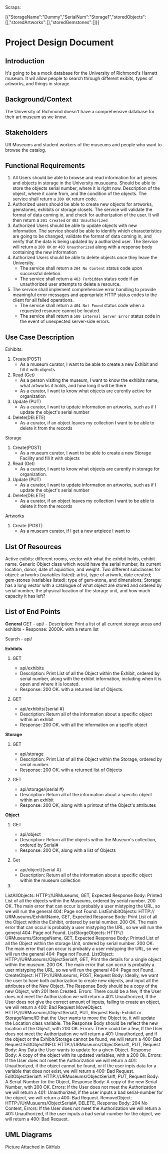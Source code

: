Scraps: 

[{"StorageName":"Dummy","SerialNum":"Storage1","storedObjects":[],"storedArtworks":[],"storedGemstones":[]}]


# Project Design Document

## Introduction
It's going to be a mock database for the University of Richmond's Harnett museum. It wil allow people to search through different exibits, types of artworks, and things in storage. 

## Background/Context
The University of Richmond doesn't have a comprehensive database for their art museum as we know.

## Stakeholders
UR Museums and student workers of the museums and people who want to browse the catalog.

## Functional Requirements
1. All Users should be able to browse and read information for art pieces and objects in storage in the University musueams. Should be able to store the objects serial number, where it is right now. Description of the object, where it came from, and the condition of the objects. The service shall return a `200 OK` return code.
2. Authorized users should be able to create new objects for artworks, gemstones, exhibits or storage closets. The service will validate the format of data coming in, and check for authorization of the user. It will then return a `201 Created` or `403 Unauthorized`
3. Authorized Users should be able to update objects with new information. The service should be able to identify which characteristics are going to be changed, validate the format of data coming in, and verify that the data is being updated by a authorized user. The Service will return a `200 OK` or `403 Unauthorized` along with a response body containing the new information
4. Authorized Users should be able to delete objects once they leave the University. 
   - The service shall return a `204 No Content` status code upon successful deletion.
   - The service shall return a `403 Forbidden` status code if an unauthorized user attempts to delete a resource.
5. The service shall implement comprehensive error handling to provide meaningful error messages and appropriate HTTP status codes to the client for all failed operations.
   - The service shall return a `404 Not Found` status code when a requested resource cannot be located.
   - The service shall return a `500 Internal Server Error` status code in the event of unexpected server-side errors.

## Use Case Description
Exhibits:
1. Create(POST)
    - As a museum curator, I want to be able to create a new Exhibit and fill it with objects
2. Read (Get)
    - As a person visiting the museum, I want to know the exhibits name, what artworks it holds, and how long it will be there
    - As a curator, I want to know what objects are curently active for organization
3. Update (PUT)
    - As a curator, I want to update information on artworks, such as if I update the object's serial number
4. Delete(DELETE)
    - As a curator, if an object leaves my collection I want to be able to delete it from the records

Storage
1. Create(POST)
    - As a museum curator, I want to be able to create a new Storage Facility and fill it with objects
2. Read (Get)
    - As a curator, I want to know what objects are curently in storage for organization.
3. Update (PUT)
    - As a curator, I want to update information on artworks, such as if I update the object's serial number
4. Delete(DELETE)
    - As a curator, if an object leaves my collection I want to be able to delete it from the records

Artworks
1. Create (POST)
    - As a museum curator, if I get a new artpiece I want to 
    

## List Of Resources
Active exibits: different rooms, vector with what the exhibit holds, exhibit name. 
Generic Object class which would have the serial number, its current location, donor, date of aquisition, and weight. Two different subclasses for object: 
    artworks (variables listed): artist, type of artwork, date created; 
    gem-stones (variables listed): type of gem-stone, and dimensions;
Storage: has a long vector with a catalogue of what object are stored and ordered by serial number, the physical location of the storage unit, and how much capacity it has left?

## List of End Points
**General**
GET
    - api/
    - Description: Print a list of all current storage areas and exhibits
    - Response: 200OK. with a return list

Search
    - api/

**Exhibits**
1. GET
    - api/exhibits
    - Description: Print List of all the Object within the Exhibit, ordered by serial number, along with the exhibit information, including when it is open and where it is located.
    - Response: 200 OK. with a returned list of Objects.

2. GET
    - api/exhibits/{serial #}
    - Description: Return all of the information about a specific object within an exhibit
    - Response: 200 OK. with all the information on a spcific object

**Storage** 
1. GET
    - api/storage
    - Description: Print List of all the Object within the Storage, ordered by serial number.
    - Response: 200 OK. with a returned list of Objects

2. GET
    - api/storage/{serial #}
    - Description: Return all of the information about a specific object within an exhibit
    - Response: 200 OK, along with a printout of the Object's attributes

**Object**
1. GET
    - api/object
    - Description: Return all the objects within the Museum's collection, ordered by Serial#
    - Response: 200 OK, along with a list of Objects

2. Get
    - api/object/{serial #}
    - Description: Return all of the information about a specific object within the museum collection

3. 

ListAllObjects: HTTP://URMuseums, GET, Expected Response Body: Printed List of all the objects within the Museums, ordered by serial number. 200 OK. The main error that can occur is probably a user mistyping the URL, so we will run the general 404: Page not Found. 
ListExhibitObjects: HTTP:// URMuseums/ExhibitName, GET, Expected Response Body: Print List of all the Object within the Exhibit, ordered by serial number. 200 OK. The main error that can occur is probably a user mistyping the URL, so we will run the general 404: Page not Found. 
ListStorgeObjects: HTTP:// URMuseums/StorageName, GET, Expected Response Body: Printed List of all the Object within the storage Unit, ordered by serial number. 200 OK. The main error that can occur is probably a user mistyping the URL, so we will run the general 404: Page not Found. 
ListObject: HTTP://URMuseums/ObjectSerial#, GET, Print the details for a single object within the museum. 200 OK. The main error that can occur is probably a user mistyping the URL, so we will run the general 404: Page not Found.
CreateObject: HTTP://URMuseums, POST, Request Body: Ideally, we want the user to have both authorization to create new objects, and input all the attributes of the New Object. The Response Body should be a copy of the new Object, with 201 Item Created. Errors: There could be a few, If the User does not meet the Authorization we will return a 401: Unauthorized, If the User does not give the correct amount of inputs, failing to create an object, we will return a 400: Bad Request
MoveObject: HTTP://URMuseums/ObjectSerial#, PUT, Request Body: Exhibit or StorageName/ID that the User wants to move the Object to, it will update the Location class variable. The Response Body should be reflect the new location of the Object, with 200 OK. Errors: There could be a few, If the User does not meet the Authorization we will return a 401: Unauthorized, and if the object or the Exhibit/Storage cannot be found, we will return a 400: Bad Request
EditObjectINFO: HTTP://URMuseums/ObjectSerial#, PUT, Request Body: Any Data the User wants to update for a given Object. Response Body: A copy of the object with its updated variables, with a 200 Ok. Errors: If the User does not meet the Authorization we will return a 401: Unauthorized, if the object cannot be found, or if the user inpts data for a variable that does not exist, we will return a 400: Bad Request.
EditObjectSerial#: HTTP://URMuseums/ObjectSerial#, PUT, Request Body: A Serial-Number for the Object, Response Body: A copy of the new Serial Number, with 200 OK. Errors: If the User does not meet the Authorization we will return a 401: Unauthorized, if the user inputs a bad serial-number for the object, we will return a 400: Bad Request.
RemoveObject: HTTP://UrMusuems/ObjectSerial#, DELETE, Response Body: 204 No Content, Errors: If the User does not meet the Authorization we will return a 401: Unauthorized, if the user inputs a bad serial-number for the object, we will return a 400: Bad Request.

## UML Diagrams
Picture Attached in GitHub
